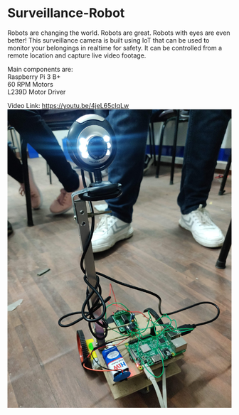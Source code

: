 # Surveillance-Robot
Robots are changing the world. Robots are great. Robots with eyes are even better!
This surveillance camera is built using IoT that can be used to monitor your belongings in realtime for safety.
It can be controlled from a remote location and capture live video footage.

Main components are:\
Raspberry Pi 3 B+\
60 RPM Motors \
L239D Motor Driver

Video Link: https://youtu.be/4jeL65cIqLw
![alt text](https://github.com/thesauravkarmakar/Surveillance-Robot/blob/master/img.jpg)
